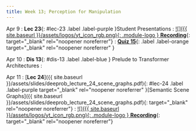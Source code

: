 ```yaml
---
title: Week 13; Perception for Manipulation
---
```


Apr 9
: **Lec 23**{: #lec-23 .label .label-purple }Student Presentations
  : [![]({{ site.baseurl }}/assets/logos/yt_icon_rgb.png){: .module-logo } **Recording**](https://leccap.engin.umich.edu/leccap/player/r/V2WDrb){: target="_blank" rel="noopener noreferrer"}
: [**Quiz 15**](https://www.gradescope.com/courses/704549/){: .label .label-orange target="_blank" rel="noopener noreferrer" }


Apr 10
: **Dis 13**{: #dis-13 .label .label-blue } Prelude to Transformer Architectures
  : &nbsp;

Apr 11
: [**Lec 24**]({{ site.baseurl }}/assets/slides/deeprob_lecture_24_scene_graphs.pdf){: #lec-24 .label .label-purple target="_blank" rel="noopener noreferrer" }[Semantic Scene Graphs]({{ site.baseurl }}/assets/slides/deeprob_lecture_24_scene_graphs.pdf){: target="_blank" rel="noopener noreferrer"}
  : [![]({{ site.baseurl }}/assets/logos/yt_icon_rgb.png){: .module-logo } **Recording**](https://leccap.engin.umich.edu/leccap/player/r/7rQ7kz){: target="_blank" rel="noopener noreferrer"}



